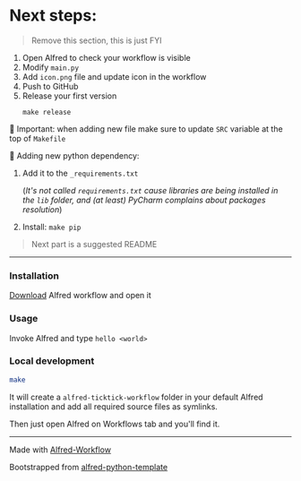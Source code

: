 # Next steps:

> Remove this section, this is just FYI

1. Open Alfred to check your workflow is visible
2. Modify `main.py`
3. Add `icon.png` file and update icon in the workflow
4. Push to GitHub
5. Release your first version
   ```shell script
   make release
   ```

👻 Important: when adding new file make sure to update `SRC` variable at the top
of `Makefile`

🐍 Adding new python dependency:

1. Add it to the `_requirements.txt`

   (_It's not called `requirements.txt` cause
   libraries are being installed in the `lib` folder, and (at least) PyCharm complains
   about packages resolution_)
2. Install: `make pip ` 
   

> Next part is a suggested README

---

### Installation

[Download](https://github.com/keamy/keamy/alfred-ticktick-workflow/releases/) Alfred workflow and open it

### Usage

Invoke Alfred and type `hello <world>`

### Local development

```bash
make
```

It will create a `alfred-ticktick-workflow` folder in your default Alfred
installation and add all required source files as symlinks.

Then just open Alfred on Workflows tab and you'll find it.

---

Made with [Alfred-Workflow](https://github.com/deanishe/alfred-workflow)

Bootstrapped from
[alfred-python-template](https://github.com/fbjorn/alfred-python-template)
